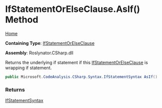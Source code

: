# IfStatementOrElseClause\.AsIf\(\) Method

[Home](../../../../README.md)

**Containing Type**: [IfStatementOrElseClause](../README.md)

**Assembly**: Roslynator\.CSharp\.dll

  
Returns the underlying if statement if this [IfStatementOrElseClause](../README.md) is wrapping if statement\.

```csharp
public Microsoft.CodeAnalysis.CSharp.Syntax.IfStatementSyntax AsIf()
```

### Returns

[IfStatementSyntax](https://docs.microsoft.com/en-us/dotnet/api/microsoft.codeanalysis.csharp.syntax.ifstatementsyntax)

